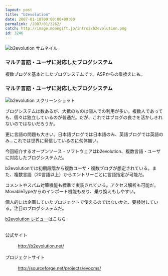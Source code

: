 ```yaml
---
layout: post
title: "b2evolution"
date: 2007-01-18T09:00:00+09:00
permalink: /2007/01/3262/
catch: http://image.moongift.jp/intro2/b2evolution.png
id: 3246
---
```

 ![b2evolution サムネイル](http://image.moongift.jp/intro2/b2evolution.t.png "b2evolution サムネイル")
  

### マルチ言語・ユーザに対応したブログシステム
  
複数ブログを基本としたブログシステムです。ASPからの乗換えにも。  
<!--more-->  

### マルチ言語・ユーザに対応したブログシステム
  

![b2evolution スクリーンショット](http://image.moongift.jp/intro2/b2evolution.png "b2evolution スクリーンショット")

  

ブログシステムは数あるが、大抵のものは個人での利用が多い。複数人であっても、個々は独立しているのが普通だ。だが、これではブログの良さを活かしきれないのではないだろうか。

  

更に言語の問題も大きい。日本語ブログでは日本語のみ、英語ブログでは英語のみ…これでは世界に発信しているのに勿体無い。

  

今回紹介するオープンソース・ソフトウェアはb2evolution、複数言語・ユーザに対応したブログシステムだ。

  

b2evolutionでは初期段階から複数ユーザ・複数ブログが想定されている。また、複数言語（20言語以上）からエントリーごとに言語指定が可能だ。

  

コメントやスパム対策機能も標準で実装されている。アクセス解析も可能だ。MovableTypeからのインポート機能もあり、乗り換えもしやすい。

  

個人的には企画していたプロジェクトで使えるのではないかと、要検討している。注目のブログシステムだ。

  

[b2evolution レビュー](http://oss.moongift.jp/review/i-3271.html)はこちら

  
<dl>
<br><dt>公式サイト</dt>
<br><dd><a href="http://b2evolution.net/" target="_blank">http://b2evolution.net/</a></dd>
<br><dt>プロジェクトサイト</dt>
<br><dd><a href="http://sourceforge.net/projects/evocms/" target="_blank">http://sourceforge.net/projects/evocms/</a></dd>
<br>
</dl>
